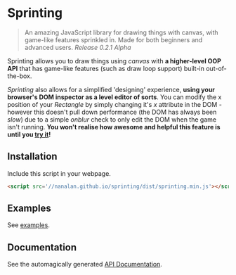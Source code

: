 # Sprinting
> An amazing JavaScript library for drawing things with canvas, with game-like features sprinkled in. Made for both beginners and advanced users.
> _Release 0.2.1 Alpha_

Sprinting allows you to draw things using _canvas_ with **a higher-level OOP API** that has game-like features (such as draw loop support) built-in out-of-the-box.

_Sprinting_ also allows for a simplified 'designing' experience, **using your browser's DOM inspector as a level editor of sorts**. You can modify the x position of your _Rectangle_ by simply changing it's _x_ attribute in the DOM - however this doesn't pull down performance (the DOM has always been _slow_) due to a simple _onblur_ check to only edit the DOM when the game isn't running. **You won't realise how awesome and helpful this feature is until you [try it](http://nanalan.github.io/sprinting/examples/basic)!**

## Installation
Include this script in your webpage.
```html
<script src='//nanalan.github.io/sprinting/dist/sprinting.min.js'></script>
```

## Examples
See [examples](http://nanalan.github.io/sprinting/examples/basic).

## Documentation
See the automagically generated [API Documentation](http://nanalan.github.io/sprinting/docs/).